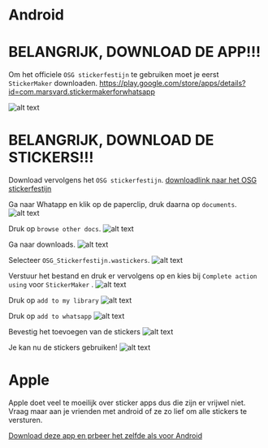 # Android


BELANGRIJK, DOWNLOAD DE APP!!!
======
Om het officiele `OSG stickerfestijn` te gebruiken moet je eerst `StickerMaker` downloaden.
https://play.google.com/store/apps/details?id=com.marsvard.stickermakerforwhatsapp

![alt text](https://github.com/osgmustisnt/stickers/blob/master/Sticker_Maker.png)

BELANGRIJK, DOWNLOAD DE STICKERS!!!
======
Download vervolgens het `OSG stickerfestijn`.
[downloadlink naar het OSG stickerfestijn](http://s000.tinyupload.com/download.php?file_id=65670242938197844331&t=6567024293819784433104789)

Ga naar Whatapp en klik op de paperclip, druk daarna op `documents`.
![alt text](https://github.com/osgmustisnt/stickers/blob/master/IMG_20181220_205716.png)

Druk op `browse other docs`.
![alt text](https://github.com/osgmustisnt/stickers/blob/master/IMG_20181220_205748.png)

Ga naar downloads.
![alt text](https://github.com/osgmustisnt/stickers/blob/master/IMG_20181220_210032.png)

Selecteer `OSG_Stickerfestijn.wastickers`.
![alt text](https://github.com/osgmustisnt/stickers/blob/master/IMG_20181220_210133.png)

Verstuur het bestand en druk er vervolgens op en kies bij `Complete action using` voor `StickerMaker` .
![alt text](https://github.com/osgmustisnt/stickers/blob/master/IMG_20181220_210356.png)

Druk op `add to my library`
![alt text](https://github.com/osgmustisnt/stickers/blob/master/IMG_20181220_210423.png)

Druk op `add to whatsapp`
![alt text](https://github.com/osgmustisnt/stickers/blob/master/IMG_20181220_210440.png)

Bevestig het toevoegen van de stickers
![alt text](https://github.com/osgmustisnt/stickers/blob/master/IMG_20181220_210459.png)

Je kan nu de stickers gebruiken!
![alt text](https://github.com/osgmustisnt/stickers/blob/master/IMG_20181220_224538.png)



# Apple

Apple doet veel te moeilijk over sticker apps dus die zijn er vrijwel niet.
Vraag maar aan je vrienden met android of ze zo lief om alle stickers te versturen. 

[Download deze app en prbeer het zelfde als voor Android](https://itunes.apple.com/us/app/sticker-maker-studio/id1443326857?mt=8)
